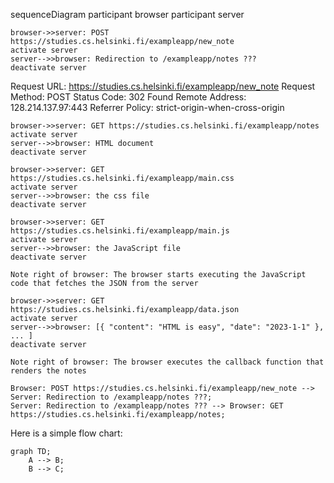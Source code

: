 sequenceDiagram
    participant browser
    participant server

    browser->>server: POST https://studies.cs.helsinki.fi/exampleapp/new_note
    activate server
    server-->>browser: Redirection to /exampleapp/notes ???
    deactivate server

Request URL:
https://studies.cs.helsinki.fi/exampleapp/new_note
Request Method:
POST
Status Code:
302 Found
Remote Address:
128.214.137.97:443
Referrer Policy:
strict-origin-when-cross-origin


    browser->>server: GET https://studies.cs.helsinki.fi/exampleapp/notes
    activate server
    server-->>browser: HTML document
    deactivate server

    browser->>server: GET https://studies.cs.helsinki.fi/exampleapp/main.css
    activate server
    server-->>browser: the css file
    deactivate server

    browser->>server: GET https://studies.cs.helsinki.fi/exampleapp/main.js
    activate server
    server-->>browser: the JavaScript file
    deactivate server

    Note right of browser: The browser starts executing the JavaScript code that fetches the JSON from the server

    browser->>server: GET https://studies.cs.helsinki.fi/exampleapp/data.json
    activate server
    server-->>browser: [{ "content": "HTML is easy", "date": "2023-1-1" }, ... ]
    deactivate server

    Note right of browser: The browser executes the callback function that renders the notes
    
    Browser: POST https://studies.cs.helsinki.fi/exampleapp/new_note --> Server: Redirection to /exampleapp/notes ???;
    Server: Redirection to /exampleapp/notes ??? --> Browser: GET https://studies.cs.helsinki.fi/exampleapp/notes;


Here is a simple flow chart:

```mermaid
graph TD;
    A --> B;
    B --> C;
```
